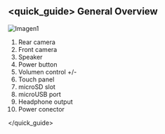 ## <quick_guide> General Overview

![Imagen1](http://static.energysistem.com/images/manuals/39935/5375ced63cbe1.jpg)

1. Rear camera
2. Front camera
3. Speaker
4. Power button
5. Volumen control +/-
6. Touch panel
7. microSD slot
8. microUSB port
9. Headphone output
10. Power conector

</quick_guide>

